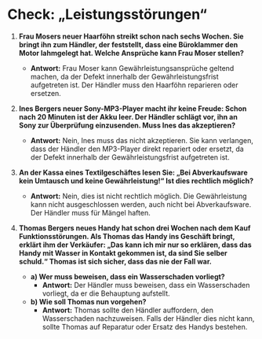 
# Check: „Leistungsstörungen“

1. **Frau Mosers neuer Haarföhn streikt schon nach sechs Wochen. Sie bringt ihn zum Händler, der feststellt, dass eine Büroklammer den Motor lahmgelegt hat. Welche Ansprüche kann Frau Moser stellen?**
   - **Antwort:** Frau Moser kann Gewährleistungsansprüche geltend machen, da der Defekt innerhalb der Gewährleistungsfrist aufgetreten ist. Der Händler muss den Haarföhn reparieren oder ersetzen.

2. **Ines Bergers neuer Sony-MP3-Player macht ihr keine Freude: Schon nach 20 Minuten ist der Akku leer. Der Händler schlägt vor, ihn an Sony zur Überprüfung einzusenden. Muss Ines das akzeptieren?**
   - **Antwort:** Nein, Ines muss das nicht akzeptieren. Sie kann verlangen, dass der Händler den MP3-Player direkt repariert oder ersetzt, da der Defekt innerhalb der Gewährleistungsfrist aufgetreten ist.

3. **An der Kassa eines Textilgeschäftes lesen Sie: „Bei Abverkaufsware kein Umtausch und keine Gewährleistung!“ Ist dies rechtlich möglich?**
   - **Antwort:** Nein, dies ist nicht rechtlich möglich. Die Gewährleistung kann nicht ausgeschlossen werden, auch nicht bei Abverkaufsware. Der Händler muss für Mängel haften.

4. **Thomas Bergers neues Handy hat schon drei Wochen nach dem Kauf Funktionsstörungen. Als Thomas das Handy ins Geschäft bringt, erklärt ihm der Verkäufer: „Das kann ich mir nur so erklären, dass das Handy mit Wasser in Kontakt gekommen ist, da sind Sie selber schuld.“ Thomas ist sich sicher, dass das nie der Fall war.**
   - **a) Wer muss beweisen, dass ein Wasserschaden vorliegt?**
     - **Antwort:** Der Händler muss beweisen, dass ein Wasserschaden vorliegt, da er die Behauptung aufstellt.
   - **b) Wie soll Thomas nun vorgehen?**
     - **Antwort:** Thomas sollte den Händler auffordern, den Wasserschaden nachzuweisen. Falls der Händler dies nicht kann, sollte Thomas auf Reparatur oder Ersatz des Handys bestehen.
